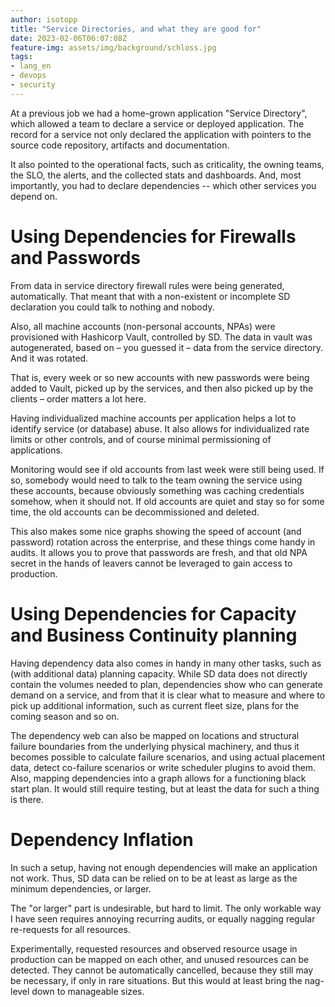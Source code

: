 ```yaml
---
author: isotopp
title: "Service Directories, and what they are good for"
date: 2023-02-06T06:07:08Z
feature-img: assets/img/background/schloss.jpg
tags:
- lang_en
- devops
- security
---
```


At a previous job we had a home-grown application "Service Directory", which allowed a team to declare a service or deployed application.
The record for a service not only declared the application with pointers to the source code repository, artifacts and documentation.

It also pointed to the operational facts, such as criticality, the owning teams, the SLO, the alerts, and the collected stats and dashboards.
And, most importantly, you had to declare dependencies -- which other services you depend on.

# Using Dependencies for Firewalls and Passwords

From data in service directory firewall rules were being generated, automatically.
That meant that with a non-existent or incomplete SD declaration you could talk to nothing and nobody.

Also, all machine accounts (non-personal accounts, NPAs) were provisioned with Hashicorp Vault, controlled by SD.
The data in vault was autogenerated, based on – you guessed it – data from the service directory.
And it was rotated.

That is, every week or so new accounts with new passwords were being added to Vault, picked up by the services, and then also picked up by the clients – order matters a lot here.

Having individualized machine accounts per application helps a lot to identify service (or database) abuse.
It also allows for individualized rate limits or other controls, and of course minimal permissioning of applications.

Monitoring would see if old accounts from last week were still being used.
If so, somebody would need to talk to the team owning the service using these accounts, because obviously something was caching credentials somehow, when it should not.
If old accounts are quiet and stay so for some time, the old accounts can be decommissioned and deleted.

This also makes some nice graphs showing the speed of account (and password) rotation across the enterprise, and these things come handy in audits.
It allows you to prove that passwords are fresh, and that old NPA secret in the hands of leavers cannot be leveraged to gain access to production.

# Using Dependencies for Capacity and Business Continuity planning

Having dependency data also comes in handy in many other tasks, such as (with additional data) planning capacity.
While SD data does not directly contain the volumes needed to plan, dependencies show who can generate demand on a service, and from that it is clear what to measure and where to pick up additional information, such as current fleet size, plans for the coming season and so on.

The dependency web can also be mapped on locations and structural failure boundaries from the underlying physical machinery, and thus it becomes possible to calculate failure scenarios, and using actual placement data, detect co-failure scenarios or write scheduler plugins to avoid them.
Also, mapping dependencies into a graph allows for a functioning black start plan.
It would still require testing, but at least the data for such a thing is there.

# Dependency Inflation

In such a setup, having not enough dependencies will make an application not work.
Thus, SD data can be relied on to be at least as large as the minimum dependencies, or larger.

The "or larger" part is undesirable, but hard to  limit.
The only workable way I have seen requires annoying recurring audits, or equally nagging regular re-requests for all resources.

Experimentally, requested resources and observed resource usage in production can be mapped on each other, and unused resources can be detected.
They cannot be automatically cancelled, because they still may be necessary, if only in rare situations.
But this would at least bring the nag-level down to manageable sizes.
